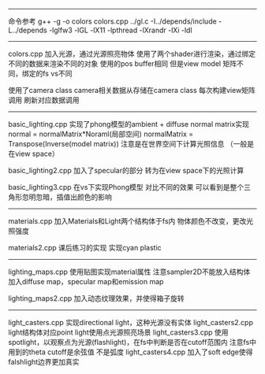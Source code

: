 ***
命令参考
g++ -g -o colors colors.cpp ../gl.c -I../depends/include -L../depends -lglfw3 -lGL -lX11 -lpthread -lXrandr -lXi -ldl
***
colors.cpp
加入光源，通过光源照亮物体
使用了两个shader进行渲染，通过绑定不同的数据来渲染不同的对象
使用的pos buffer相同
但是view model 矩阵不同，绑定的fs vs不同

使用了camera class
camera相关数据从存储在camera class
每次构建view矩阵调用
刷新对应数据调用
***
basic_lighting.cpp
实现了phong模型的ambient + diffuse
normal matrix实现 normal = normalMatrix*Noraml(局部空间)
normalMatrix = Transpose(Inverse(model matrix))
注意是在世界空间下计算光照信息 （一般是在view space）

basic_lighting2.cpp
加入了specular的部分
转为在view space下的光照计算

basic_lighting3.cpp
在vs下实现Phong模型 对比不同的效果
可以看到是整个三角形忽明忽暗，插值出颜色的影响
***
materials.cpp
加入Materials和Light两个结构体于fs内
物体颜色不改变，更改光照强度

materials2.cpp
课后练习的实现
实现cyan plastic
***
lighting_maps.cpp
使用贴图实现material属性
注意sampler2D不能放入结构体
加入diffuse map，specular map和emission map

lighting_maps2.cpp
加入动态纹理效果，并使得箱子旋转
***
light_casters.cpp
实现directional light，这种光源没有实体
light_casters2.cpp
light结构体对应point light使用点光源照亮场景
light_casters3.cpp
使用spotlight，以观察点为光源(flashlight)，在fs中判断是否在cutoff范围内
注意fs中用到的theta cutoff是余弦值 不是弧度
light_casters4.cpp
加入了soft edge使得falshlight边界更加真实


